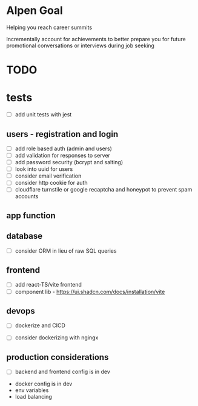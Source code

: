 # Alpen Goal

Helping you reach career summits

Incrementally account for achievements to better prepare you for future promotional conversations or interviews during job seeking



# TODO

# tests
- [ ] add unit tests with jest

## users - registration and login
- [ ] add role based auth (admin and users)
- [ ] add validation for responses to server
- [ ] add password security (bcrypt and salting)
- [ ] look into uuid for users
- [ ] consider email verification
- [ ] consider http cookie for auth
- [ ] cloudflare turnstile or google recaptcha and honeypot to prevent spam accounts

## app function


## database
- [ ] consider ORM in lieu of raw SQL queries

## frontend
- [ ] add react-TS/vite frontend
- [ ] component lib - https://ui.shadcn.com/docs/installation/vite

## devops
- [ ] dockerize and CICD
- [ ] consider dockerizing with ngingx


## production considerations
- [ ] backend and frontend config is in dev
- docker config is in dev
- env variables
- load balancing